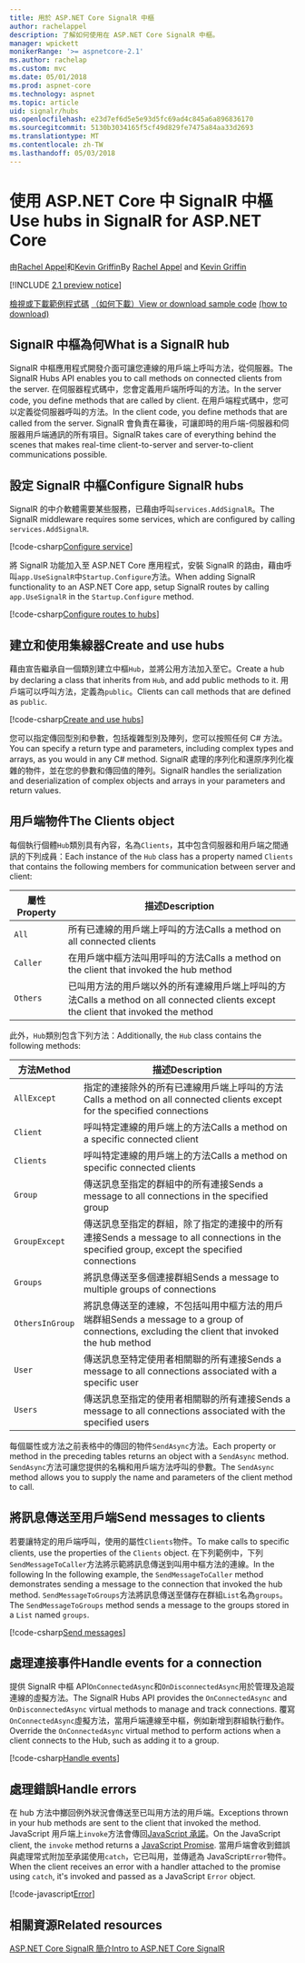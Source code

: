 ```yaml
---
title: 用於 ASP.NET Core SignalR 中樞
author: rachelappel
description: 了解如何使用在 ASP.NET Core SignalR 中樞。
manager: wpickett
monikerRange: '>= aspnetcore-2.1'
ms.author: rachelap
ms.custom: mvc
ms.date: 05/01/2018
ms.prod: aspnet-core
ms.technology: aspnet
ms.topic: article
uid: signalr/hubs
ms.openlocfilehash: e23d7ef6d5e5e93d5fc69ad4c845a6a896836170
ms.sourcegitcommit: 5130b3034165f5cf49d829fe7475a84aa33d2693
ms.translationtype: MT
ms.contentlocale: zh-TW
ms.lasthandoff: 05/03/2018
---
```

# <a name="use-hubs-in-signalr-for-aspnet-core"></a><span data-ttu-id="58249-103">使用 ASP.NET Core 中 SignalR 中樞</span><span class="sxs-lookup"><span data-stu-id="58249-103">Use hubs in SignalR for ASP.NET Core</span></span>

<span data-ttu-id="58249-104">由[Rachel Appel](https://twitter.com/rachelappel)和[Kevin Griffin](https://twitter.com/1kevgriff)</span><span class="sxs-lookup"><span data-stu-id="58249-104">By [Rachel Appel](https://twitter.com/rachelappel) and [Kevin Griffin](https://twitter.com/1kevgriff)</span></span>

[!INCLUDE [2.1 preview notice](~/includes/2.1.md)]

<span data-ttu-id="58249-105">[檢視或下載範例程式碼](https://github.com/aspnet/Docs/tree/master/aspnetcore/signalr/hubs/sample/ ) [（如何下載）](xref:tutorials/index#how-to-download-a-sample)</span><span class="sxs-lookup"><span data-stu-id="58249-105">[View or download sample code](https://github.com/aspnet/Docs/tree/master/aspnetcore/signalr/hubs/sample/ ) [(how to download)](xref:tutorials/index#how-to-download-a-sample)</span></span>

## <a name="what-is-a-signalr-hub"></a><span data-ttu-id="58249-106">SignalR 中樞為何</span><span class="sxs-lookup"><span data-stu-id="58249-106">What is a SignalR hub</span></span>

<span data-ttu-id="58249-107">SignalR 中樞應用程式開發介面可讓您連線的用戶端上呼叫方法，從伺服器。</span><span class="sxs-lookup"><span data-stu-id="58249-107">The SignalR Hubs API enables you to call methods on connected clients from the server.</span></span> <span data-ttu-id="58249-108">在伺服器程式碼中，您會定義用戶端所呼叫的方法。</span><span class="sxs-lookup"><span data-stu-id="58249-108">In the server code, you define methods that are called by client.</span></span> <span data-ttu-id="58249-109">在用戶端程式碼中，您可以定義從伺服器呼叫的方法。</span><span class="sxs-lookup"><span data-stu-id="58249-109">In the client code, you define methods that are called from the server.</span></span> <span data-ttu-id="58249-110">SignalR 會負責在幕後，可讓即時的用戶端-伺服器和伺服器用戶端通訊的所有項目。</span><span class="sxs-lookup"><span data-stu-id="58249-110">SignalR takes care of everything behind the scenes that makes real-time client-to-server and server-to-client communications possible.</span></span>

## <a name="configure-signalr-hubs"></a><span data-ttu-id="58249-111">設定 SignalR 中樞</span><span class="sxs-lookup"><span data-stu-id="58249-111">Configure SignalR hubs</span></span>

<span data-ttu-id="58249-112">SignalR 的中介軟體需要某些服務，已藉由呼叫`services.AddSignalR`。</span><span class="sxs-lookup"><span data-stu-id="58249-112">The SignalR middleware requires some services, which are configured by calling `services.AddSignalR`.</span></span>

[!code-csharp[Configure service](hubs/sample/startup.cs?range=37)]

<span data-ttu-id="58249-113">將 SignalR 功能加入至 ASP.NET Core 應用程式，安裝 SignalR 的路由，藉由呼叫`app.UseSignalR`中`Startup.Configure`方法。</span><span class="sxs-lookup"><span data-stu-id="58249-113">When adding SignalR functionality to an ASP.NET Core app, setup SignalR routes by calling `app.UseSignalR` in the `Startup.Configure` method.</span></span>

[!code-csharp[Configure routes to hubs](hubs/sample/startup.cs?range=56-59)]

## <a name="create-and-use-hubs"></a><span data-ttu-id="58249-114">建立和使用集線器</span><span class="sxs-lookup"><span data-stu-id="58249-114">Create and use hubs</span></span>

<span data-ttu-id="58249-115">藉由宣告繼承自一個類別建立中樞`Hub`，並將公用方法加入至它。</span><span class="sxs-lookup"><span data-stu-id="58249-115">Create a hub by declaring a class that inherits from `Hub`, and add public methods to it.</span></span> <span data-ttu-id="58249-116">用戶端可以呼叫方法，定義為`public`。</span><span class="sxs-lookup"><span data-stu-id="58249-116">Clients can call methods that are defined as `public`.</span></span>

[!code-csharp[Create and use hubs](hubs/sample/hubs/chathub.cs?range=8-37)]

<span data-ttu-id="58249-117">您可以指定傳回型別和參數，包括複雜型別及陣列，您可以按照任何 C# 方法。</span><span class="sxs-lookup"><span data-stu-id="58249-117">You can specify a return type and parameters, including complex types and arrays, as you would in any C# method.</span></span> <span data-ttu-id="58249-118">SignalR 處理的序列化和還原序列化複雜的物件，並在您的參數和傳回值的陣列。</span><span class="sxs-lookup"><span data-stu-id="58249-118">SignalR handles the serialization and deserialization of complex objects and arrays in your parameters and return values.</span></span>

## <a name="the-clients-object"></a><span data-ttu-id="58249-119">用戶端物件</span><span class="sxs-lookup"><span data-stu-id="58249-119">The Clients object</span></span>

<span data-ttu-id="58249-120">每個執行個體`Hub`類別具有內容，名為`Clients`，其中包含伺服器和用戶端之間通訊的下列成員：</span><span class="sxs-lookup"><span data-stu-id="58249-120">Each instance of the `Hub` class has a property named `Clients` that contains the following members for communication between server and client:</span></span>

| <span data-ttu-id="58249-121">屬性</span><span class="sxs-lookup"><span data-stu-id="58249-121">Property</span></span> | <span data-ttu-id="58249-122">描述</span><span class="sxs-lookup"><span data-stu-id="58249-122">Description</span></span> |
| ------ | ----------- |
| `All` | <span data-ttu-id="58249-123">所有已連線的用戶端上呼叫的方法</span><span class="sxs-lookup"><span data-stu-id="58249-123">Calls a method on all connected clients</span></span> |
| `Caller` | <span data-ttu-id="58249-124">在用戶端中樞方法叫用呼叫的方法</span><span class="sxs-lookup"><span data-stu-id="58249-124">Calls a method on the client that invoked the hub method</span></span> |
| `Others` | <span data-ttu-id="58249-125">已叫用方法的用戶端以外的所有連線用戶端上呼叫的方法</span><span class="sxs-lookup"><span data-stu-id="58249-125">Calls a method on all connected clients except the client that invoked the method</span></span> |

<span data-ttu-id="58249-126">此外，`Hub`類別包含下列方法：</span><span class="sxs-lookup"><span data-stu-id="58249-126">Additionally, the `Hub` class contains the following methods:</span></span>

| <span data-ttu-id="58249-127">方法</span><span class="sxs-lookup"><span data-stu-id="58249-127">Method</span></span> | <span data-ttu-id="58249-128">描述</span><span class="sxs-lookup"><span data-stu-id="58249-128">Description</span></span> |
| ------ | ----------- |
| `AllExcept` | <span data-ttu-id="58249-129">指定的連接除外的所有已連線用戶端上呼叫的方法</span><span class="sxs-lookup"><span data-stu-id="58249-129">Calls a method on all connected clients except for the specified connections</span></span> |
| `Client` | <span data-ttu-id="58249-130">呼叫特定連線的用戶端上的方法</span><span class="sxs-lookup"><span data-stu-id="58249-130">Calls a method on a specific connected client</span></span> |
| `Clients` | <span data-ttu-id="58249-131">呼叫特定連線的用戶端上的方法</span><span class="sxs-lookup"><span data-stu-id="58249-131">Calls a method on specific connected clients</span></span> |
| `Group` | <span data-ttu-id="58249-132">傳送訊息至指定的群組中的所有連接</span><span class="sxs-lookup"><span data-stu-id="58249-132">Sends a message to all connections in the specified group</span></span>  |
| `GroupExcept` | <span data-ttu-id="58249-133">傳送訊息至指定的群組，除了指定的連接中的所有連接</span><span class="sxs-lookup"><span data-stu-id="58249-133">Sends a message to all connections in the specified group, except the specified connections</span></span> |
| `Groups` | <span data-ttu-id="58249-134">將訊息傳送至多個連接群組</span><span class="sxs-lookup"><span data-stu-id="58249-134">Sends a message to multiple groups of connections</span></span>  |
| `OthersInGroup` | <span data-ttu-id="58249-135">將訊息傳送至的連線，不包括叫用中樞方法的用戶端群組</span><span class="sxs-lookup"><span data-stu-id="58249-135">Sends a message to a group of connections, excluding the client that invoked the hub method</span></span>  |
| `User` | <span data-ttu-id="58249-136">傳送訊息至特定使用者相關聯的所有連接</span><span class="sxs-lookup"><span data-stu-id="58249-136">Sends a message to all connections associated with a specific user</span></span> |
| `Users` | <span data-ttu-id="58249-137">傳送訊息至指定的使用者相關聯的所有連接</span><span class="sxs-lookup"><span data-stu-id="58249-137">Sends a message to all connections associated with the specified users</span></span> |

<span data-ttu-id="58249-138">每個屬性或方法之前表格中的傳回的物件`SendAsync`方法。</span><span class="sxs-lookup"><span data-stu-id="58249-138">Each property or method in the preceding tables returns an object with a `SendAsync` method.</span></span> <span data-ttu-id="58249-139">`SendAsync`方法可讓您提供的名稱和用戶端方法呼叫的參數。</span><span class="sxs-lookup"><span data-stu-id="58249-139">The `SendAsync` method allows you to supply the name and parameters of the client method to call.</span></span>

## <a name="send-messages-to-clients"></a><span data-ttu-id="58249-140">將訊息傳送至用戶端</span><span class="sxs-lookup"><span data-stu-id="58249-140">Send messages to clients</span></span>

<span data-ttu-id="58249-141">若要讓特定的用戶端呼叫，使用的屬性`Clients`物件。</span><span class="sxs-lookup"><span data-stu-id="58249-141">To make calls to specific clients, use the properties of the `Clients` object.</span></span> <span data-ttu-id="58249-142">在下列範例中，下列`SendMessageToCaller`方法將示範將訊息傳送到叫用中樞方法的連線。</span><span class="sxs-lookup"><span data-stu-id="58249-142">In the following In the following example, the `SendMessageToCaller` method demonstrates sending a message to the connection that invoked the hub method.</span></span> <span data-ttu-id="58249-143">`SendMessageToGroups`方法將訊息傳送至儲存在群組`List`名為`groups`。</span><span class="sxs-lookup"><span data-stu-id="58249-143">The `SendMessageToGroups` method sends a message to the groups stored in a `List` named `groups`.</span></span>

[!code-csharp[Send messages](hubs/sample/hubs/chathub.cs?range=15-24)]

## <a name="handle-events-for-a-connection"></a><span data-ttu-id="58249-144">處理連接事件</span><span class="sxs-lookup"><span data-stu-id="58249-144">Handle events for a connection</span></span>

<span data-ttu-id="58249-145">提供 SignalR 中樞 API`OnConnectedAsync`和`OnDisconnectedAsync`用於管理及追蹤連線的虛擬方法。</span><span class="sxs-lookup"><span data-stu-id="58249-145">The SignalR Hubs API provides the `OnConnectedAsync` and `OnDisconnectedAsync` virtual methods to manage and track connections.</span></span> <span data-ttu-id="58249-146">覆寫`OnConnectedAsync`虛擬方法，當用戶端連線至中樞，例如新增到群組執行動作。</span><span class="sxs-lookup"><span data-stu-id="58249-146">Override the `OnConnectedAsync` virtual method to perform actions when a client connects to the Hub, such as adding it to a group.</span></span>

[!code-csharp[Handle events](hubs/sample/hubs/chathub.cs?range=26-36)]

## <a name="handle-errors"></a><span data-ttu-id="58249-147">處理錯誤</span><span class="sxs-lookup"><span data-stu-id="58249-147">Handle errors</span></span>

<span data-ttu-id="58249-148">在 hub 方法中擲回例外狀況會傳送至已叫用方法的用戶端。</span><span class="sxs-lookup"><span data-stu-id="58249-148">Exceptions thrown in your hub methods are sent to the client that invoked the method.</span></span> <span data-ttu-id="58249-149">JavaScript 用戶端上`invoke`方法會傳回[JavaScript 承諾](https://developer.mozilla.org/docs/Web/JavaScript/Guide/Using_promises)。</span><span class="sxs-lookup"><span data-stu-id="58249-149">On the JavaScript client, the `invoke` method returns a [JavaScript Promise](https://developer.mozilla.org/docs/Web/JavaScript/Guide/Using_promises).</span></span> <span data-ttu-id="58249-150">當用戶端會收到錯誤與處理常式附加至承諾使用`catch`，它已叫用，並傳遞為 JavaScript`Error`物件。</span><span class="sxs-lookup"><span data-stu-id="58249-150">When the client receives an error with a handler attached to the promise using `catch`, it's invoked and passed as a JavaScript `Error` object.</span></span>

[!code-javascript[Error](hubs/sample/wwwroot/js/chat.js?range=22)]

## <a name="related-resources"></a><span data-ttu-id="58249-151">相關資源</span><span class="sxs-lookup"><span data-stu-id="58249-151">Related resources</span></span>

[<span data-ttu-id="58249-152">ASP.NET Core SignalR 簡介</span><span class="sxs-lookup"><span data-stu-id="58249-152">Intro to ASP.NET Core SignalR</span></span>](xref:signalr/introduction)